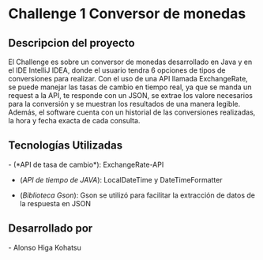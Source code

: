 
<h1>Challenge 1 Conversor de monedas</h1>
<h2>Descripcion del proyecto</h2>
El Challenge es sobre un conversor de monedas desarrollado en Java y en el IDE IntelliJ IDEA, donde el usuario tendra 6 opciones de tipos de conversiones para realizar. Con el uso de una API llamada ExchangeRate, se puede manejar las tasas de cambio en tiempo real, ya que se manda un request a la API,
te responde con un JSON, se extrae los valore necesarios para la conversión y se muestran los resultados de una manera legible. Además, el software cuenta con un historial de las conversiones realizadas, la hora y fecha exacta de cada consulta.

<h2>Tecnologías Utilizadas</h2>
  - (*API de tasa de cambio*): ExchangeRate-API
  
  - (*API de tiempo de JAVA*): LocalDateTime y DateTimeFormatter
    
  - (*Biblioteca Gson*): Gson se utilizó para facilitar la extracción de datos de la respuesta en JSON 

<h2>Desarrollado por</h2>
  - Alonso Higa Kohatsu
